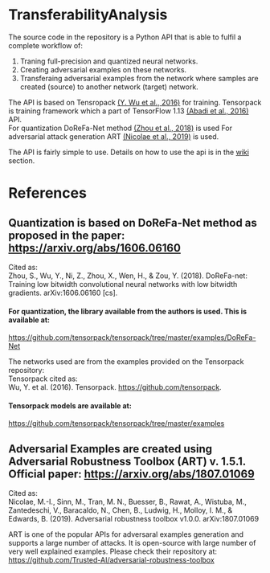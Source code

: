 # TransferabilityAnalysis

The source code in the repository is a Python API that is able to fulfil a complete workflow of:
1. Traning full-precision and quantized neural networks.
2. Creating adversarial examples on these networks.
3. Transferaing adversarial examples from the network where samples are created (source) to another network (target) network.

The API is based on Tensropack [(Y. Wu et al., 2016)](https://github.com/tensorpack) for training. Tensorpack is training framework which a part of TensorFlow 1.13 [(Abadi et al., 2016)](https://www.tensorflow.org) API.  
For quantization DoReFa-Net method [(Zhou et al., 2018)](https://arxiv.org/abs/1606.06160) is used
For adversarial attack generation ART [(Nicolae et al., 2019)](https://arxiv.org/abs/1807.01069 ) is used. 

The API is fairly simple to use. Details on how to use the api is in the [wiki](https://github.com/Abhishek2271/TransferabilityAnalysis/wiki) section.

# References
## Quantization is based on DoReFa-Net method as proposed in the paper: https://arxiv.org/abs/1606.06160  
Cited as:  
Zhou, S., Wu, Y., Ni, Z., Zhou, X., Wen, H., & Zou, Y. (2018). DoReFa-net: Training low bitwidth convolutional neural networks with low bitwidth gradients. arXiv:1606.06160 [cs].

#### For quantization, the library available from the authors is used. This is available at:
https://github.com/tensorpack/tensorpack/tree/master/examples/DoReFa-Net

The networks used are from the examples provided on the Tensorpack repository:   
Tensorpack cited as:  
Wu, Y. et al. (2016). Tensorpack. https://github.com/tensorpack.

#### Tensorpack models are available at:  
https://github.com/tensorpack/tensorpack/tree/master/examples

## Adversarial Examples are created using Adversarial Robustness Toolbox (ART) v. 1.5.1. Official paper: https://arxiv.org/abs/1807.01069  
Cited as:  
Nicolae, M.-I., Sinn, M., Tran, M. N., Buesser, B., Rawat, A., Wistuba, M., Zantedeschi, V., Baracaldo, N., Chen, B., Ludwig, H., Molloy, I. M., & Edwards, B. (2019). Adversarial robustness toolbox v1.0.0. arXiv:1807.01069

ART is one of the popular APIs for adversaral examples generation and supports a large number of attacks. It is open-source with large number of very well explained examples. Please check their repository at:
https://github.com/Trusted-AI/adversarial-robustness-toolbox
